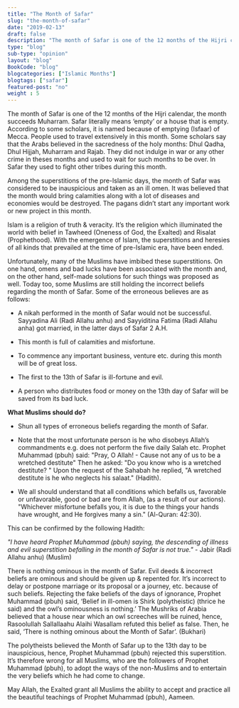 ```yaml
--- 
title: "The Month of Safar" 
slug: "the-month-of-safar"
date: "2019-02-13" 
draft: false 
description: "The month of Safar is one of the 12 months of the Hijri calendar, the month succeeds Muharram." 
type: "blog"
sub-type: "opinion" 
layout: "blog" 
BookCode: "blog"
blogcategories: ["Islamic Months"]
blogtags: ["safar"]
featured-post: "no"
weight : 5
---  
```

The month of Safar is one of the 12 months of the Hijri calendar, the month succeeds Muharram. Safar literally means ‘empty’ or a house that is empty. According to some scholars, it is named because of emptying (Isfaar) of Mecca. People used to travel extensively in this month. Some scholars say that the Arabs believed in the sacredness of the holy months: Dhul Qadha, Dhul Hijjah, Muharram and Rajab. They did not indulge in war or any other crime in theses months and used to wait for such months to be over. In Safar they used to fight other tribes during this month.

Among the superstitions of the pre-Islamic days, the month of Safar was considered to be inauspicious and taken as an ill omen. It was believed that the month would bring calamities along with a lot of diseases and economies would be destroyed. The pagans didn’t start any important work or new project in this month. 

Islam is a religion of truth & veracity. It’s the religion which illuminated the world with belief in Tawheed (Oneness of God, the Exalted) and Risalat (Prophethood). With the emergence of Islam, the superstitions and heresies of all kinds that prevailed at the time of pre-Islamic era, have been ended.

Unfortunately, many of the Muslims have imbibed these superstitions. On one hand, omens and bad lucks have been associated with the month and, on the other hand, self-made solutions for such things was proposed as well. Today too, some Muslims are still holding the incorrect beliefs regarding the month of Safar. Some of the erroneous believes are as follows:

*   A nikah performed in the month of Safar would not be successful.   Sayyadina Ali (Radi Allahu anhu) and Sayyiditina Fatima (Radi Allahu anha) got married, in the latter days of Safar 2 A.H.

*   This month is full of calamities and misfortune.

*   To commence any important business, venture etc. during this month will be of great loss.

*   The first to the 13th of Safar is ill-fortune and evil.

*   A person who distributes food or money on the 13th day of Safar will be saved from its bad luck.


**What Muslims should do?**

*  Shun all types of erroneous beliefs regarding the month of Safar.

*  Note that the most unfortunate person is he who disobeys Allah’s commandments e.g. does not perform the five daily Salah etc. Prophet Muhammad (pbuh) said: "Pray, O Allah! - Cause not any of us to be a wretched destitute" Then he asked: "Do you know who is a wretched destitute? " Upon the request of the Sahabah he replied, "A wretched destitute is he who neglects his salaat." (Hadith).

* We all should understand that all conditions which befalls us, favorable or unfavorable, good or bad are from Allah, (as a result of our actions). "Whichever misfortune befalls you, it is due to the things your hands have wrought, and He forgives many a sin." (Al-Quran: 42:30).

This can be confirmed by the following Hadith:

_"I have heard Prophet Muhammad (pbuh) saying, the descending of illness and evil superstition befalling in the month of Safar is not true."_ - Jabir (Radi Allahu anhu) (Muslim)

There is nothing ominous in the month of Safar. Evil deeds & incorrect beliefs are ominous and should be given up & repented for. It’s incorrect to delay or postpone marriage or its proposal or a journey, etc. because of such beliefs.
Rejecting the fake beliefs of the days of ignorance, Prophet Muhammad (pbuh) said, ‘Belief in ill-omen is Shirk (polytheistic) (thrice he said) and the owl’s ominousness is nothing.’ The Mushriks of Arabia believed that a house near which an owl screeches will be ruined, hence, Rasoolullah Sallallaahu Alaihi Wasallam refuted this belief as false. Then, he said, ‘There is nothing ominous about the Month of Safar’. (Bukhari)

The polytheists believed the Month of Safar up to the 13th day to be inauspicious, hence, Prophet Muhammad (pbuh) rejected this superstition. It’s therefore wrong for all Muslims, who are the followers of Prophet Muhammad (pbuh), to adopt the ways of the non-Muslims and to entertain the very beliefs which he had come to change.

May Allah, the Exalted grant all Muslims the ability to accept and practice all the beautiful teachings of Prophet Muhammad (pbuh), Aameen.